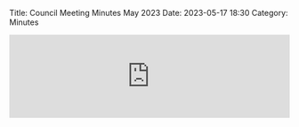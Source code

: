 Title: Council Meeting Minutes May 2023
Date: 2023-05-17 18:30
Category: Minutes

<embed width=100% style="height: -webkit-fill-available" src="https://docs.google.com/document/d/e/2PACX-1vSwoH_7-Wf2Mfk0cn0iFCdFKOl1dvj77IiBfJwLHBoWH4UJGsd2brcnjdpESBO7DFECVtDIAv1dTEab/pub?embedded=true"></embed>

